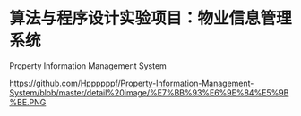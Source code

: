 
# 算法与程序设计实验项目：物业信息管理系统
 Property Information Management System

https://github.com/Hppppppf/Property-Information-Management-System/blob/master/detail%20image/%E7%BB%93%E6%9E%84%E5%9B%BE.PNG
